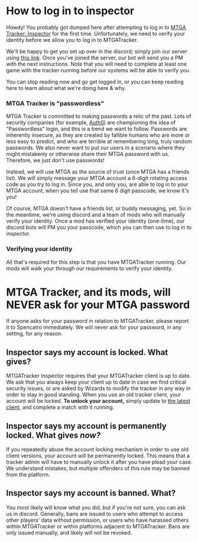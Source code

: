 # How to log in to inspector

Howdy! You probably got dumped here after attempting to log in to [MTGA Tracker: Inspector](https://inspector.mtgatracker.com/)
for the first time. Unfortunately, we need to verify your identity before we allow you to log in to MTGATracker.

We'll be happy to get you set up over in the discord; simply join our server using [this
link](https://discord.gg/j5u76j2). Once you've joined the server, our bot will send you a PM with the next instructions. Note that you will need to complete at least one game with the tracker running before our systems will be able to verify you.

You can stop reading now and go get logged in, or you can keep reading here to learn about what we're doing here & why.

### MTGA Tracker is "passwordless"

MTGA Tracker is committed to making passwords a relic of the past. Lots of security companies (for example,
[Auth0](https://auth0.com/passwordless)) are championing the idea of "Passwordless" login, and this is a trend we want
to follow. Passwords are inherently insecure, as they are created by fallible humans who are more or less easy
to predict, and who are terrible at remembering long, truly random passwords. We also never want to put our users in
a scenario where they might mistakenly or otherwise share their MTGA password with us. Therefore, we just don't use 
passwords!

Instead, we will use MTGA as the source of trust (once MTGA has a friends list). We will simply message your MTGA
account a 6-digit rotating access code as you try to log in. Since you, and only you, are able to log in to your MTGA
account, when you tell use that same 6 digit passcode, we know it's you!

Of course, MTGA doesn't have a friends list, or buddy messaging, yet. So in the meantime, we're using discord and a team
of mods who will manually verify your identity. Once a mod has verified your identity (one-time), our discord bots
will PM you your passcode, which you can then use to log in to inspector.

### Verifying your identity

All that's required for this step is that you have MTGATracker running. Our mods will walk your through our requirements
to verify your identity.

# MTGA Tracker, and its mods, will NEVER ask for your MTGA password

If anyone asks for your password in relation to MTGATracker, please report it to Spencatro immediately. We will never
ask for your password, in any setting, for any reason.

## Inspector says my account is locked. What gives?

MTGATracker Inspector requires that your MTGATracker client is up to date. We ask that you always keep your client up
to date in case we find critical security issues, or are asked by Wizards to modify the tracker in any way in order
to stay in good standing. When you use an old tracker client, your account will be locked. **To unlock your account,** simply update to [the latest client](https://github.com/shawkinsl/mtga-tracker/releases/latest), and complete a match with it running.

## Inspector says my account is permanently locked. What gives _now?_

If you repeatedly abuse the account locking mechanism in order to use old client versions, your account will be
permanently locked. This means that a tracker admin will have to manually unlock it after you have plead your
case. We understand mistakes, but multiple offenders of this rule may be banned from the platform.

## Inspector says my account is banned. What?

You most likely will know what you did, but if you're not sure, you can ask us in discord. Generally, bans are issued to 
users who attempt to access other players' data without permission, or users who have harassed others within MTGATracker
or within platforms adjacent to MTGATracker. Bans are only issued manually, and likely will not be revoked. 
